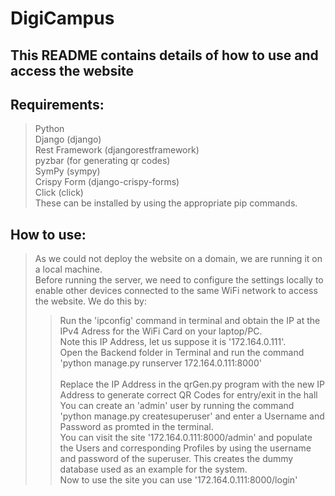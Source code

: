 # DigiCampus

## This README contains details of how to use and access the website
## Requirements:
> Python <br>
> Django (django)<br>
> Rest Framework (djangorestframework)<br>
> pyzbar (for generating qr codes) <br>
> SymPy (sympy)<br>
> Crispy Form (django-crispy-forms)<br>
> Click (click)<br>
These can be installed by using the appropriate pip commands.
## How to use:
> As we could not deploy the website on a domain, we are running it on a local machine. <br>
> Before running the server, we need to configure the settings locally to enable other devices connected to the same WiFi network to access the website. We do this by: <br>
> > Run the 'ipconfig' command in terminal and obtain the IP at the IPv4 Adress for the WiFi Card on your laptop/PC.<br>
> > Note this IP Address, let us suppose it is '172.164.0.111'.<br>
> Open the Backend folder in Terminal and run the command 'python manage.py runserver 172.164.0.111:8000' <br>\
> Replace the IP Address in the qrGen.py program with the new IP Address to generate correct QR Codes for entry/exit in the hall
> You can create an 'admin' user by running the command 'python manage.py createsuperuser' and enter a Username and Password as promted in the terminal.<br>
> You can visit the site '172.164.0.111:8000/admin' and populate the Users and corresponding Profiles by using the username and password of the superuser. This creates the dummy database used as an example for the system.<br>
> Now to use the site you can use '172.164.0.111:8000/login'
